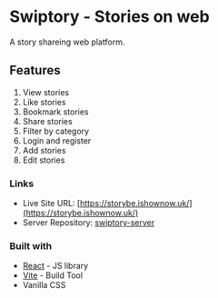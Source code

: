 # Swiptory - Stories on web

A story shareing web platform.

## Features
  1. View stories
  2. Like stories
  3. Bookmark stories
  4. Share stories
  5. Filter by category
  6. Login and register
  7. Add stories
  8. Edit stories

### Links

- Live Site URL: [https://storybe.ishownow.uk/](https://storybe.ishownow.uk/)
- Server Repository: [swiptory-server](https://github.com/imbekrishna/swiptory-server)

### Built with

- [React](https://reactjs.org/) - JS library
- [Vite](https://vite.dev/) - Build Tool
- Vanilla CSS
